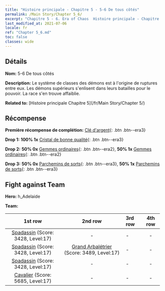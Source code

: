 ```yaml
---
title: "Histoire principale - Chapitre 5 - 5-6 De tous côtés"
permalink: /Main Story/Chapter 5_6/
excerpt: "Chapitre 5 - 6. Era of Chaos  Histoire principale - Chapitre 5_6. 5-6 De tous côtés"
last_modified_at: 2021-07-06
locale: fr
ref: "Chapter 5_6.md"
toc: false
classes: wide
---
```


## Détails

 **Nom:** 5-6 De tous côtés

 **Description:** Le système de classes des démons est à l'origine de ruptures entre eux. Les démons supérieurs s'enlisent dans leurs batailles pour le pouvoir. La race s'en trouve affaiblie.

 **Related to:** [Histoire principale Chapitre 5](/fr/Main Story/Chapter 5/)

## Récompense

 **Première récompense de complétion:** [Clé d'argent](/ItemsFR/con_693/){: .btn .btn--era3}

 **Drop 1:** **100% 1x** [Cristal de bonne qualité](/ItemsFR/mat_17/){: .btn .btn--era3}

 **Drop 2:** **50% 0x** [Gemmes ordinaires](/ItemsFR/mat_10/){: .btn .btn--era2}, **50% 1x** [Gemmes ordinaires](/ItemsFR/mat_10/){: .btn .btn--era2}

 **Drop 3:** **50% 0x** [Parchemins de sorts](/ItemsFR/con_694/){: .btn .btn--era3}, **50% 1x** [Parchemins de sorts](/ItemsFR/con_694/){: .btn .btn--era3}


## Fight against Team
 **Hero:** h_Adelaide

 **Team:**


  | 1st row | 2nd row | 3rd row | 4th row |
  |:----:|:----:|:----|:----:|
  | [Spadassin](/fr/units/Swordsman/) (Score: 3428, Level:17)  | - | - | - |
  | [Spadassin](/fr/units/Swordsman/) (Score: 3428, Level:17)  | [Grand Arbalétrier](/fr/units/Marksman/) (Score: 3489, Level:17)  | - | - |
  | [Spadassin](/fr/units/Swordsman/) (Score: 3428, Level:17)  | - | - | - |
  | [Cavalier](/fr/units/Cavalier/) (Score: 5685, Level:17)  | - | - | - |


